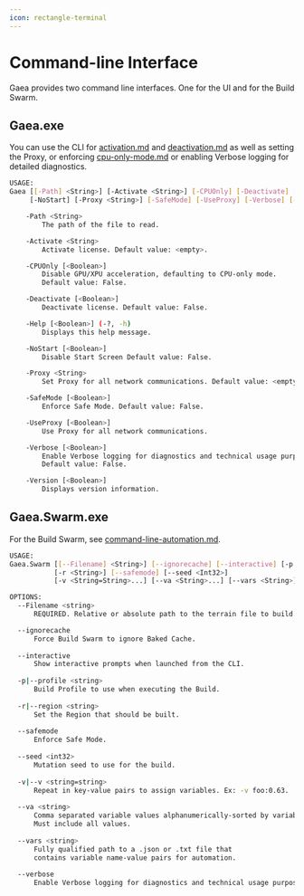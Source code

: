 ```yaml
---
icon: rectangle-terminal
---
```


# Command-line Interface

Gaea provides two command line interfaces. One for the UI and for the Build Swarm.

## Gaea.exe

You can use the CLI for [activation.md](license-management/activation.md "mention") and [deactivation.md](license-management/deactivation.md "mention") as well as setting the Proxy, or enforcing [cpu-only-mode.md](../troubleshooting/diagnostics-watson/cpu-only-mode.md "mention") or enabling Verbose logging for detailed diagnostics.

```sh
USAGE: 
Gaea [[-Path] <String>] [-Activate <String>] [-CPUOnly] [-Deactivate] [-Help] 
     [-NoStart] [-Proxy <String>] [-SafeMode] [-UseProxy] [-Verbose] [-Version]

    -Path <String>
        The path of the file to read.

    -Activate <String>
        Activate license. Default value: <empty>.

    -CPUOnly [<Boolean>]
        Disable GPU/XPU acceleration, defaulting to CPU-only mode.
        Default value: False.

    -Deactivate [<Boolean>]
        Deactivate license. Default value: False.

    -Help [<Boolean>] (-?, -h)
        Displays this help message.

    -NoStart [<Boolean>]
        Disable Start Screen Default value: False.

    -Proxy <String>
        Set Proxy for all network communications. Default value: <empty>.

    -SafeMode [<Boolean>]
        Enforce Safe Mode. Default value: False.

    -UseProxy [<Boolean>]
        Use Proxy for all network communications.

    -Verbose [<Boolean>]
        Enable Verbose logging for diagnostics and technical usage purposes.
        Default value: False.

    -Version [<Boolean>]
        Displays version information.

```

## Gaea.Swarm.exe

For the Build Swarm, see [command-line-automation.md](../advanced-topics/automation/command-line-automation.md "mention").

```sh
USAGE:
Gaea.Swarm [[--Filename] <String>] [--ignorecache] [--interactive] [-p <String>] 
           [-r <String>] [--safemode] [--seed <Int32>] 
           [-v <String=String>...] [--va <String>...] [--vars <String>] [--verbose]

OPTIONS:
  --Filename <string>
      REQUIRED. Relative or absolute path to the terrain file to build.

  --ignorecache               
      Force Build Swarm to ignore Baked Cache.
  
  --interactive               
      Show interactive prompts when launched from the CLI.
  
  -p|--profile <string>       
      Build Profile to use when executing the Build.
  
  -r|--region <string>        
      Set the Region that should be built.
  
  --safemode                  
      Enforce Safe Mode.
  
  --seed <int32>              
      Mutation seed to use for the build.
  
  -v|--v <string=string>      
      Repeat in key-value pairs to assign variables. Ex: -v foo:0.63.
                              
  --va <string>               
      Comma separated variable values alphanumerically-sorted by variable names. 
      Must include all values.
                              
  --vars <string>             
      Fully qualified path to a .json or .txt file that
      contains variable name-value pairs for automation.
                              
  --verbose                   
      Enable Verbose logging for diagnostics and technical usage purposes.

```

